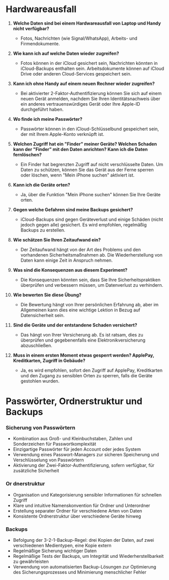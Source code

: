 
# Hardwareausfall


1. **Welche Daten sind bei einem Hardwareausfall von Laptop und Handy nicht verfügbar?**
   - Fotos, Nachrichten (wie Signal/WhatsApp), Arbeits- und Firmendokumente.

2. **Wie kann ich auf welche Daten wieder zugreifen?**
   - Fotos können in der iCloud gesichert sein, Nachrichten könnten in iCloud-Backups enthalten sein. Arbeitsdokumente können auf iCloud Drive oder anderen Cloud-Services gespeichert sein.

3. **Kann ich ohne Handy auf einem neuen Rechner wieder zugreifen?**
   - Bei aktivierter 2-Faktor-Authentifizierung können Sie sich auf einem neuen Gerät anmelden, nachdem Sie Ihren Identitätsnachweis über ein anderes vertrauenswürdiges Gerät oder Ihre Apple-ID durchgeführt haben.

4. **Wo finde ich meine Passwörter?**
   - Passwörter können in den iCloud-Schlüsselbund gespeichert sein, der mit Ihrem Apple-Konto verknüpft ist.

5. **Welchen Zugriff hat ein "Finder" meiner Geräte? Welchen Schaden kann der "Finder" mit den Daten anrichten? Kann ich die Daten fernlöschen?**
   - Ein Finder hat begrenzten Zugriff auf nicht verschlüsselte Daten. Um Daten zu schützen, können Sie das Gerät aus der Ferne sperren oder löschen, wenn "Mein iPhone suchen" aktiviert ist.

6. **Kann ich die Geräte orten?**
   - Ja, über die Funktion "Mein iPhone suchen" können Sie Ihre Geräte orten.

7. **Gegen welche Gefahren sind meine Backups gesichert?**
   - iCloud-Backups sind gegen Geräteverlust und einige Schäden (nicht jedoch gegen alle) gesichert. Es wird empfohlen, regelmäßig Backups zu erstellen.

8. **Wie schätzen Sie Ihren Zeitaufwand ein?**
   - Der Zeitaufwand hängt von der Art des Problems und den vorhandenen Sicherheitsmaßnahmen ab. Die Wiederherstellung von Daten kann einige Zeit in Anspruch nehmen.

9. **Was sind die Konsequenzen aus diesem Experiment?**
   - Die Konsequenzen könnten sein, dass Sie Ihre Sicherheitspraktiken überprüfen und verbessern müssen, um Datenverlust zu verhindern.

10. **Wie bewerten Sie diese Übung?**
    - Die Bewertung hängt von Ihrer persönlichen Erfahrung ab, aber im Allgemeinen kann dies eine wichtige Lektion in Bezug auf Datensicherheit sein.

11. **Sind die Geräte und der entstandene Schaden versichert?**
    - Das hängt von Ihrer Versicherung ab. Es ist ratsam, dies zu überprüfen und gegebenenfalls eine Elektronikversicherung abzuschließen.

12. **Muss in einem ersten Moment etwas gesperrt werden? ApplePay, Kreditkarten, Zugriff in Gebäude?**
    - Ja, es wird empfohlen, sofort den Zugriff auf ApplePay, Kreditkarten und den Zugang zu sensiblen Orten zu sperren, falls die Geräte gestohlen wurden.

# Passwörter, Ordnerstruktur und Backups

### Sicherung von Passwörtern
- Kombination aus Groß- und Kleinbuchstaben, Zahlen und Sonderzeichen für Passwortkomplexität
- Einzigartige Passwörter für jeden Account oder jedes System
- Verwendung eines Passwort-Managers zur sicheren Speicherung und Verschlüsselung von Passwörtern
- Aktivierung der Zwei-Faktor-Authentifizierung, sofern verfügbar, für zusätzliche Sicherheit

### Or dnerstruktur
- Organisation und Kategorisierung sensibler Informationen für schnellen Zugriff
- Klare und intuitive Namenskonvention für Ordner und Unterordner
- Erstellung separater Ordner für verschiedene Arten von Daten
- Konsistente Ordnerstruktur über verschiedene Geräte hinweg

### Backups
- Befolgung der 3-2-1-Backup-Regel: drei Kopien der Daten, auf zwei verschiedenen Medientypen, eine Kopie extern
- Regelmäßige Sicherung wichtiger Daten
- Regelmäßige Tests der Backups, um Integrität und Wiederherstellbarkeit zu gewährleisten
- Verwendung von automatisierten Backup-Lösungen zur Optimierung des Sicherungsprozesses und Minimierung menschlicher Fehler

